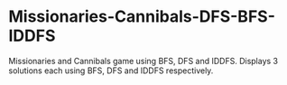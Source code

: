 # Missionaries-Cannibals-DFS-BFS-IDDFS
Missionaries and Cannibals game using BFS, DFS and IDDFS.
Displays 3 solutions each using BFS, DFS and IDDFS respectively.
